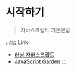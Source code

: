 # 시작하기

> 자바스크립트 기본문법

:::tip Link

- [러닝 자바스크립트](https://www.aladin.co.kr/shop/wproduct.aspx?ItemId=112137604&TPaperId=9527785)
- [JavaScript Garden](https://bonsaiden.github.io/JavaScript-Garden/ko/)
  :::
